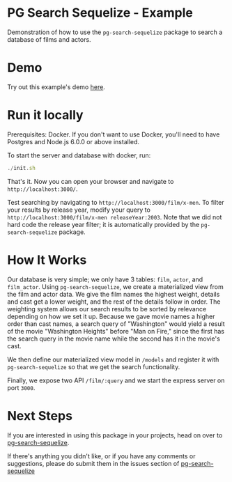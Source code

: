# PG Search Sequelize - Example

Demonstration of how to use the `pg-search-sequelize` package to search a database of films and actors.

# Demo

Try out this example's demo [here](https://mujz.ca/project/pg-search).

# Run it locally

Prerequisites: Docker. If you don't want to use Docker, you'll need to have Postgres and Node.js 6.0.0 or above installed.

To start the server and database with docker, run:

```js
./init.sh
```

That's it. Now you can open your browser and navigate to `http://localhost:3000/`.

Test searching by navigating to `http://localhost:3000/film/x-men`. To filter your results by release year, modify your query to `http://localhost:3000/film/x-men releaseYear:2003`. Note that we did not hard code the release year filter; it is automatically provided by the `pg-search-sequelize` package.

# How It Works

Our database is very simple; we only have 3 tables: `film`, `actor`, and `film_actor`. Using `pg-search-sequelize`, we create a materialized view from the film and actor data. We give the film names the highest weight, details and cast get a lower weight, and the rest of the details follow in order. The weighting system allows our search results to be sorted by relevance depending on how we set it up. Because we gave movie names a higher order than cast names, a search query of "Washington" would yield a result of the movie "Washington Heights" before "Man on Fire," since the first has the search query in the movie name while the second has it in the movie's cast.

We then define our materialized view model in `/models` and register it with `pg-search-sequelize` so that we get the search functionality.

Finally, we expose two API `/film/:query` and we start the express server on port `3000`.

# Next Steps

If you are interested in using this package in your projects, head on over to [pg-search-sequelize](https://github.com/mujz/pg-search-sequelize).

If there's anything you didn't like, or if you have any comments or suggestions, please do submit them in the issues section of [pg-search-sequelize](https://github.com/mujz/pg-search-sequelize)
